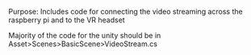 Purpose: Includes code for connecting the video streaming across the raspberry pi and to the VR headset

Majority of the code for the unity should be in Asset>Scenes>BasicScene>VideoStream.cs